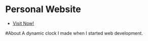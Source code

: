 # Personal Website

- [Visit Now!](https://asn6a.github.io/personal-website/)

#About
A dynamic clock I made when I started web development.

